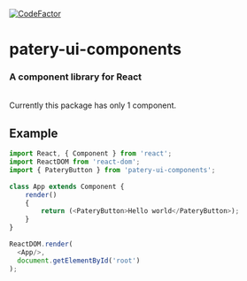 <a href="https://www.codefactor.io/repository/github/folody-team/components/overview/main"><img src="https://www.codefactor.io/repository/github/folody-team/components/badge/main" alt="CodeFactor" /></a>
# patery-ui-components
### A component library for React
<br/>
Currently this package has only 1 component.

## Example
```javascript
import React, { Component } from 'react';
import ReactDOM from 'react-dom';
import { PateryButton } from 'patery-ui-components';
 
class App extends Component {
    render()
    {
        return (<PateryButton>Hello world</PateryButton>);
    }
}
 
ReactDOM.render(
  <App/>,
  document.getElementById('root')
);
```
